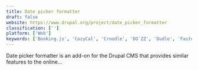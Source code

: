 ```yaml
---
title: Date picker formatter
draft: false 
website: https://www.drupal.org/project/date_picker_formatter
classification: ['']
platform: ['Web']
keywords: ['Booking.js', 'CozyCal', 'Croodle', 'DO`ZZ', 'Dudle', 'Fasterplan', 'Framadate', 'FullCalendar', 'JayPad', 'Nuages', 'Omnipointment', 'OpenSondage', 'Pleft', 'RDVz', 'STUdS', 'Skeduly', 'Smart Scheduling', 'Vyte', 'WhenIsGood', 'Xoyondo', 'moreganize', 'vCita']
---
```

Date picker formatter is an add-on for the Drupal CMS that provides similar features to the online...
